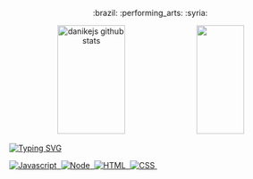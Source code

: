 <p align='center'>:brazil: :performing_arts: :syria: </p>

<div align="center">  
  <img width="49%" height="195px" src="https://github-readme-stats.vercel.app/api?username=danikejs&show_icons=true&count_private=true&hide_border=true&title_color=ffffff&text_color=eb1f6a&bg_color=0d1117" alt="danikejs github stats" /> 
  <img width="41%" height="195px" src="https://github-readme-stats.vercel.app/api/top-langs/?username=danikejs&layout=compact&hide_border=true&title_color=ffffff&text_color=eb1f6a&bg_color=0d1117" />
</div>


<p><a href="https://git.io/typing-svg"><img src="https://readme-typing-svg.demolab.com?font=Fira+Code&pause=1000&color=eb1f6a&random=false&width=435&lines=Atualmente+estudo%3A" alt="Typing SVG" /><p/>

![Javascript](https://img.shields.io/badge/-javascript-0D1117?style=for-the-badge&logo=javascript&labelColor=0D1117)&nbsp;
![Node](https://img.shields.io/badge/-node.js-0D1117?style=for-the-badge&logo=node.js&labelColor=0D1117)&nbsp;
![HTML](https://img.shields.io/badge/-HTML-0D1117?style=for-the-badge&logo=html5&labelColor=0D1117)&nbsp;
![CSS](https://img.shields.io/badge/-CSS-0D1117?style=for-the-badge&logo=CSS3&logoColor=1572B6&labelColor=0D1117)&nbsp; 

